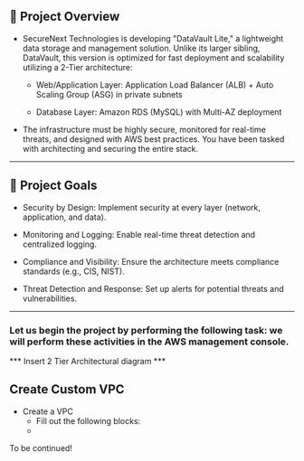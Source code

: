## 📌 Project Overview

- SecureNext Technologies is developing "DataVault Lite," a lightweight data storage and management solution. Unlike its larger sibling, DataVault, this version is optimized for fast deployment and scalability
  utilizing a 2-Tier architecture:

  * Web/Application Layer: Application Load Balancer (ALB) + Auto Scaling Group (ASG) in private subnets

  * Database Layer: Amazon RDS (MySQL) with Multi-AZ deployment

- The infrastructure must be highly secure, monitored for real-time threats, and designed with AWS best practices. You have been tasked with architecting and securing the entire stack.

----

## 🎯 Project Goals

- Security by Design: Implement security at every layer (network, application, and data).

- Monitoring and Logging: Enable real-time threat detection and centralized logging.

- Compliance and Visibility: Ensure the architecture meets compliance standards (e.g., CIS, NIST).

- Threat Detection and Response: Set up alerts for potential threats and vulnerabilities.

----


### Let us begin the project by performing the following task: we will perform these activities in the AWS management console.

*** Insert 2 Tier Architectural diagram ***

## Create Custom VPC
- Create a VPC
    - Fill out the following blocks:
    - 
To be continued!
